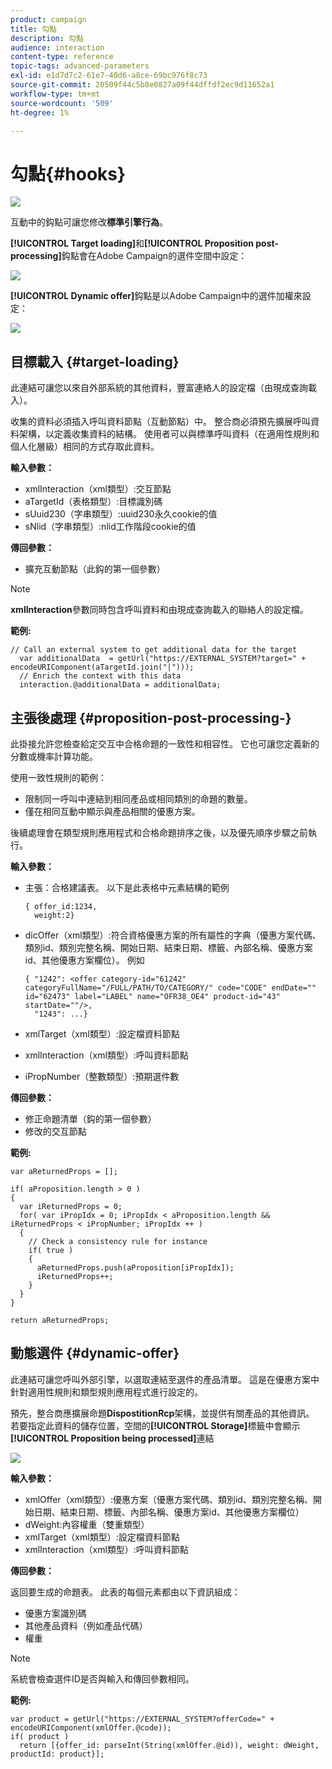 ```yaml
---
product: campaign
title: 勾點
description: 勾點
audience: interaction
content-type: reference
topic-tags: advanced-parameters
exl-id: e1d7d7c2-61e7-40d6-a8ce-69bc976f8c73
source-git-commit: 20509f44c5b8e0827a09f44dffdf2ec9d11652a1
workflow-type: tm+mt
source-wordcount: '509'
ht-degree: 1%

---
```


# 勾點{#hooks}

![](../../assets/v7-only.svg)

互動中的鈎點可讓您修改&#x200B;**標準引擎行為**。

**[!UICONTROL Target loading]**&#x200B;和&#x200B;**[!UICONTROL Proposition post-processing]**&#x200B;鈎點會在Adobe Campaign的選件空間中設定：

![](assets/interaction_hooks_1.png)

**[!UICONTROL Dynamic offer]**&#x200B;鈎點是以Adobe Campaign中的選件加權來設定：

![](assets/interaction_hooks_2.png)

## 目標載入 {#target-loading}

此連結可讓您以來自外部系統的其他資料，豐富連絡人的設定檔（由現成查詢載入）。

收集的資料必須插入呼叫資料節點（互動節點）中。 整合商必須預先擴展呼叫資料架構，以定義收集資料的結構。 使用者可以與標準呼叫資料（在適用性規則和個人化層級）相同的方式存取此資料。

**輸入參數：**

* xmlInteraction（xml類型）:交互節點
* aTargetId（表格類型）:目標識別碼
* sUuid230（字串類型）:uuid230永久cookie的值
* sNlid（字串類型）:nlid工作階段cookie的值

**傳回參數：**

* 擴充互動節點（此鈎的第一個參數）

>[!NOTE]
>
>**xmlInteraction**&#x200B;參數同時包含呼叫資料和由現成查詢載入的聯絡人的設定檔。

**範例:**

```
// Call an external system to get additional data for the target
  var additionalData  = getUrl("https://EXTERNAL_SYSTEM?target=" + encodeURIComponent(aTargetId.join("|")));
  // Enrich the context with this data
  interaction.@additionalData = additionalData;
```

## 主張後處理 {#proposition-post-processing-}

此掛接允許您檢查給定交互中合格命題的一致性和相容性。 它也可讓您定義新的分數或機率計算功能。

使用一致性規則的範例：

* 限制同一呼叫中連結到相同產品或相同類別的命題的數量。
* 僅在相同互動中顯示與產品相關的優惠方案。

後續處理會在類型規則應用程式和合格命題排序之後，以及優先順序步驟之前執行。

**輸入參數：**

* 主張：合格建議表。 以下是此表格中元素結構的範例

   ```
   { offer_id:1234,
     weight:2}
   ```

* dicOffer（xml類型）:符合資格優惠方案的所有屬性的字典（優惠方案代碼、類別id、類別完整名稱、開始日期、結束日期、標籤、內部名稱、優惠方案id、其他優惠方案欄位）。 例如

   ```
   { "1242": <offer category-id="61242" categoryFullName="/FULL/PATH/TO/CATEGORY/" code="CODE" endDate="" id="62473" label="LABEL" name="OFR38_OE4" product-id="43" startDate=""/>,
     "1243": ...}
   ```

* xmlTarget（xml類型）:設定檔資料節點
* xmlInteraction（xml類型）:呼叫資料節點
* iPropNumber（整數類型）:預期選件數

**傳回參數：**

* 修正命題清單（鈎的第一個參數）
* 修改的交互節點

**範例:**

```
var aReturnedProps = [];

if( aProposition.length > 0 )
{
  var iReturnedProps = 0;
  for( var iPropIdx = 0; iPropIdx < aProposition.length && iReturnedProps < iPropNumber; iPropIdx ++ )
  {
    // Check a consistency rule for instance
    if( true )
    {
      aReturnedProps.push(aProposition[iPropIdx]);
      iReturnedProps++;
    }
  }
}

return aReturnedProps;
```

## 動態選件 {#dynamic-offer}

此連結可讓您呼叫外部引擎，以選取連結至選件的產品清單。 這是在優惠方案中針對適用性規則和類型規則應用程式進行設定的。

預先，整合商應擴展命題&#x200B;**DispostitionRcp**&#x200B;架構，並提供有關產品的其他資訊。 若要指定此資料的儲存位置，空間的&#x200B;**[!UICONTROL Storage]**&#x200B;標籤中會顯示&#x200B;**[!UICONTROL Proposition being processed]**&#x200B;連結

![](assets/interaction_hooks_3.png)

**輸入參數：**

* xmlOffer（xml類型）:優惠方案（優惠方案代碼、類別id、類別完整名稱、開始日期、結束日期、標籤、內部名稱、優惠方案id、其他優惠方案欄位）
* dWeight:內容權重（雙重類型）
* xmlTarget（xml類型）:設定檔資料節點
* xmlInteraction（xml類型）:呼叫資料節點

**傳回參數：**

返回要生成的命題表。 此表的每個元素都由以下資訊組成：

* 優惠方案識別碼
* 其他產品資料（例如產品代碼）
* 權重

>[!NOTE]
>
>系統會檢查選件ID是否與輸入和傳回參數相同。

**範例:**

```
var product = getUrl("https://EXTERNAL_SYSTEM?offerCode=" + encodeURIComponent(xmlOffer.@code));
if( product )
  return [{offer_id: parseInt(String(xmlOffer.@id)), weight: dWeight, productId: product}];
```
